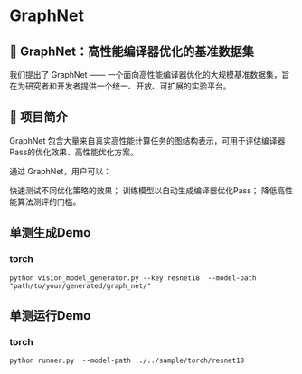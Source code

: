# GraphNet

## 🧠 GraphNet：高性能编译器优化的基准数据集
我们提出了 GraphNet —— 一个面向高性能编译器优化的大规模基准数据集，旨在为研究者和开发者提供一个统一、开放、可扩展的实验平台。

## 📌 项目简介
GraphNet 包含大量来自真实高性能计算任务的图结构表示，可用于评估编译器Pass的优化效果、高性能优化方案。

通过 GraphNet，用户可以：

快速测试不同优化策略的效果；
训练模型以自动生成编译器优化Pass；
降低高性能算法测评的门槛。


## 单测生成Demo
### torch 
```
python vision_model_generator.py --key resnet18  --model-path  "path/to/your/generated/graph_net/"
```

## 单测运行Demo
### torch
```
python runner.py  --model-path ../../sample/torch/resnet18
```

